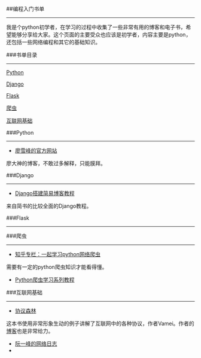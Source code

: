 ##编程入门书单
***
我是个python初学者，在学习的过程中收集了一些非常有用的博客和电子书，希望能够分享给大家。这个页面的主要受众也应该是初学者，内容主要是python，还包括一些网络编程和其它的基础知识。

###书单目录
***

[Python](#python)

[Django](#django)

[Flask](#flask)

[爬虫](#spider)

[互联网基础](#internet)


###<A NAME="python">Python</a>
***
* [廖雪峰的官方网站](http://www.liaoxuefeng.com/)

廖大神的博客，不敢过多解释，只能膜拜。



###<A NAME="django">Django</a>
***
* [Django搭建简易博客教程](http://www.jianshu.com/p/d15188a74104)

来自简书的比较全面的Django教程。

###<A NAME="flask">Flask</a>
***

###<A NAME="spider">爬虫</a>
***

* [知乎专栏：一起学习python网络爬虫](https://zhuanlan.zhihu.com/gooseeker)

需要有一定的python爬虫知识才能看得懂。

* [Python爬虫学习系列教程](http://cuiqingcai.com/1052.html)


###<A NAME="internet">互联网基础</a>
***
* [协议森林](https://read.douban.com/column/1788114/)

这本书使用非常形象生动的例子讲解了互联网中的各种协议，作者Vamei。作者的[博客](http://www.cnblogs.com/vamei/)也是非常给力。

* [阮一峰的网络日志](http://www.ruanyifeng.com/blog/)
* 